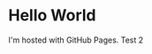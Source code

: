 <!DOCTYPE html>
<html>
<body>
<h1>Hello World</h1>
<p>I'm hosted with GitHub Pages.
Test 2
</p>
</body>
</html>
